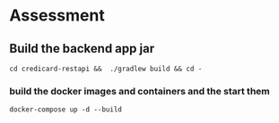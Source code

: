 # Assessment

## Build the backend app jar
```
cd credicard-restapi &&  ./gradlew build && cd -
```

### build the docker images and containers and the start them 
```
docker-compose up -d --build
```